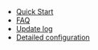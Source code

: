 - [Quick Start](_navbar/get-started/quick-start.md)
- [FAQ](_navbar/get-started/faq.md)
- [Update log](_navbar/get-started/change-log.md)
- [Detailed configuration](_navbar/get-started/configuration.md)
